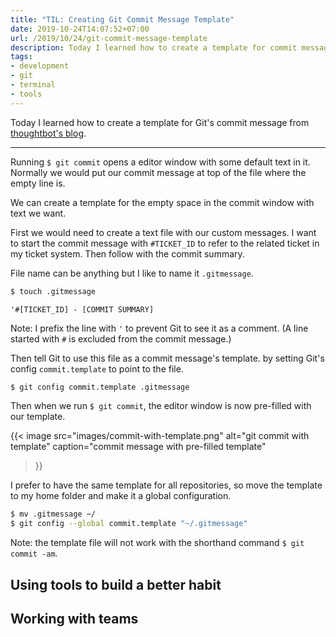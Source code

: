 ```yaml
---
title: "TIL: Creating Git Commit Message Template"
date: 2019-10-24T14:07:52+07:00
url: /2019/10/24/git-commit-message-template
description: Today I learned how to create a template for commit message it Git
tags:
- development
- git
- terminal
- tools
---
```


Today I learned how to create a template for Git's commit message
from [thoughtbot's blog](https://thoughtbot.com/blog/better-commit-messages-with-a-gitmessage-template).

---

Running `$ git commit` opens a editor window with some default text in it.
Normally we would put our commit message at top of the file where the empty line is.

We can create a template for the empty space in the commit window
with text we want.

First we would need to create a text file with our custom messages.
I want to start the commit message with `#TICKET_ID` to refer to the
related ticket in my ticket system. Then follow with the commit summary.

File name can be anything but I like to name it `.gitmessage`.

```sh
$ touch .gitmessage
```

```
'#[TICKET_ID] - [COMMIT SUMMARY]
```

Note: I prefix the line with `'` to prevent Git to see it as a comment.
(A line started with `#` is excluded from the commit message.)

Then tell Git to use this file as a commit message's template.
by setting Git's config `commit.template` to point to the file.

```sh
$ git config commit.template .gitmessage
```

Then when we run `$ git commit`, the editor window is now pre-filled with our template.

{{< image
  src="images/commit-with-template.png"
  alt="git commit with template"
  caption="commit message with pre-filled template"
>}}

I prefer to have the same template for all repositories,
so move the template to my home folder and make it a global configuration.

```sh
$ mv .gitmessage ~/
$ git config --global commit.template "~/.gitmessage"
```

Note: the template file will not work with the shorthand command `$ git commit -am`.

## Using tools to build a better habit

## Working with teams
